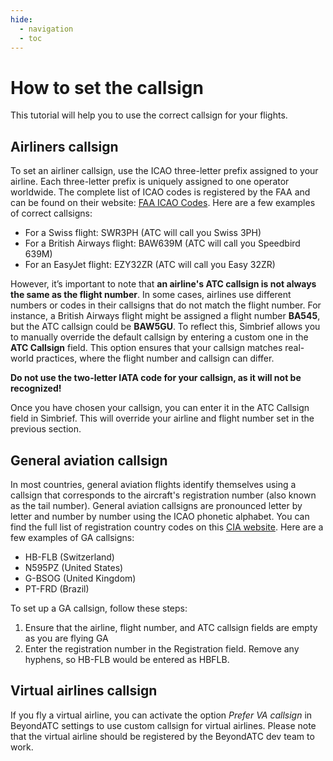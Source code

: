```yaml
---
hide:
  - navigation
  - toc
---
```


# How to set the callsign

This tutorial will help you to use the correct callsign for your flights.

## Airliners callsign

To set an airliner callsign, use the ICAO three-letter prefix assigned to your airline. Each three-letter prefix is uniquely assigned to one operator worldwide. The complete list of ICAO codes is registered by the FAA and can be found on their website: [FAA ICAO Codes](https://www.faa.gov/air_traffic/publications/atpubs/cnt_html/chap3_section_1.html). Here are a few examples of correct callsigns:

- For a Swiss flight: SWR3PH (ATC will call you Swiss 3PH)
- For a British Airways flight: BAW639M (ATC will call you Speedbird 639M)
- For an EasyJet flight: EZY32ZR (ATC will call you Easy 32ZR)

However, it’s important to note that **an airline's ATC callsign is not always the same as the flight number**. In some cases, airlines use different numbers or codes in their callsigns that do not match the flight number. For instance, a British Airways flight might be assigned a flight number **BA545**, but the ATC callsign could be **BAW5GU**. To reflect this, Simbrief allows you to manually override the default callsign by entering a custom one in the **ATC Callsign** field. This option ensures that your callsign matches real-world practices, where the flight number and callsign can differ.

**Do not use the two-letter IATA code for your callsign, as it will not be recognized!**

Once you have chosen your callsign, you can enter it in the ATC Callsign field in Simbrief. This will override your airline and flight number set in the previous section.

## General aviation callsign

In most countries, general aviation flights identify themselves using a callsign that corresponds to the aircraft's registration number (also known as the tail number). General aviation callsigns are pronounced letter by letter and number by number using the ICAO phonetic alphabet. You can find the full list of registration country codes on this [CIA website](https://www.cia.gov/the-world-factbook/field/civil-aircraft-registration-country-code-prefix/). Here are a few examples of GA callsigns:

- HB-FLB (Switzerland)
- N595PZ (United States)
- G-BSOG (United Kingdom)
- PT-FRD (Brazil)

To set up a GA callsign, follow these steps:

1. Ensure that the airline, flight number, and ATC callsign fields are empty as you are flying GA
2. Enter the registration number in the Registration field. Remove any hyphens, so HB-FLB would be entered as HBFLB.

## Virtual airlines callsign

If you fly a virtual airline, you can activate the option *Prefer VA callsign* in BeyondATC settings to use custom callsign for virtual airlines. Please note that the virtual airline should be registered by the BeyondATC dev team to work.